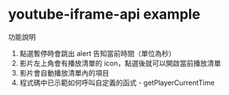 # youtube-iframe-api example

功能說明

1. 點選暫停時會跳出 alert 告知當前時間（單位為秒）
2. 影片左上角會有播放清單的 icon，點選後就可以開啟當前播放清單
3. 影片會自動播放清單內的項目
4. 程式碼中已示範如何呼叫自定義的函式 - getPlayerCurrentTime
